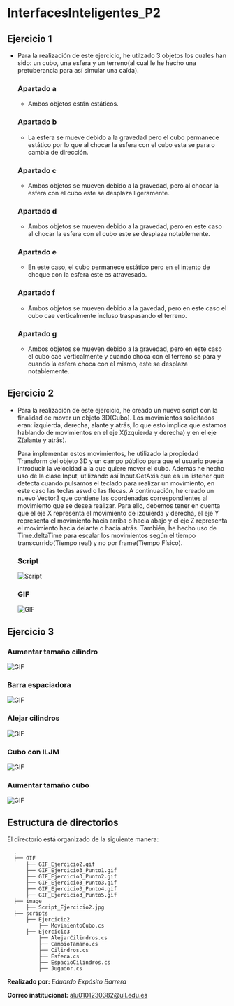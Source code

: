# InterfacesInteligentes_P2

## Ejercicio 1
- Para la realización de este ejercicio, he utilzado 3 objetos los cuales han sido: un cubo, una esfera y un terreno(al cual le he hecho una pretuberancia para así simular una caída).

  ### Apartado a
  - Ambos objetos están estáticos.

  ### Apartado b
  - La esfera se mueve debido a la gravedad pero el cubo permanece estático por lo que al chocar la esfera con el cubo esta se para o cambia de dirección.

  ### Apartado c
  - Ambos objetos se mueven debido a la gravedad, pero al chocar la esfera con el cubo este se desplaza ligeramente.

  ### Apartado d
  - Ambos objetos se mueven debido a la gravedad, pero en este caso al chocar la esfera con el cubo este se desplaza notablemente.

  ### Apartado e
  - En este caso, el cubo permanece estático pero en el intento de choque con la esfera este es atravesado.

  ### Apartado f
  - Ambos objetos se mueven debido a la gavedad, pero en este caso el cubo cae verticalmente incluso traspasando el terreno.

  ### Apartado g
  - Ambos objetos se mueven debido a la gravedad, pero en este caso el cubo cae verticalmente y cuando choca con el terreno se para y cuando la esfera choca con el mismo,         este se desplaza notablemente.

## Ejercicio 2
- Para la realización de este ejercicio, he creado un nuevo script con la finalidad de mover un objeto 3D(Cubo). Los movimientos solicitados eran: izquierda, derecha, alante y atrás, lo que esto implica que estamos hablando de movimientos en el eje X(izquierda y derecha) y en el eje Z(alante y atrás).

  Para implementar estos movimientos, he utilizado la propiedad Transform del objeto 3D y un campo público para que el usuario pueda introducir la velocidad a la que quiere     mover el cubo. Además he hecho uso de la clase Input, utilizando así Input.GetAxis que es un listener que detecta cuando pulsamos el teclado para realizar un movimiento,     en este caso las teclas aswd o las flecas. A continuación, he creado un nuevo Vector3 que contiene las coordenadas correspondientes al movimiento que se desea realizar.       Para ello, debemos tener en cuenta que el eje X representa el movimiento de izquierda y derecha, el eje Y representa el movimiento hacia arriba o hacia abajo y el eje Z       representa el movimiento hacia delante o hacia atrás. También, he hecho uso de Time.deltaTime para escalar los movimientos según el tiempo transcurrido(Tiempo real) y no     por frame(Tiempo Físico).

  ### Script
    ![Script](https://github.com/EduardoEB3/InterfacesInteligentes_P2/blob/main/images/Script_Ejercicio2.jpg)
   
  ### GIF
    ![GIF](https://github.com/EduardoEB3/InterfacesInteligentes_P2/blob/main/GIFs/GIF_Ejercicio2.gif)
    
 ## Ejercicio 3
 
  ### Aumentar tamaño cilindro
   ![GIF](https://github.com/EduardoEB3/InterfacesInteligentes_P2/blob/main/GIFs/GIF_Ejercicio3_Punto1.gif)
   
  ### Barra espaciadora
   ![GIF](https://github.com/EduardoEB3/InterfacesInteligentes_P2/blob/main/GIFs/GIF_Ejercicio3_Punto2.gif)
  
  ### Alejar cilindros
   ![GIF](https://github.com/EduardoEB3/InterfacesInteligentes_P2/blob/main/GIFs/GIF_Ejercicio3_Punto3.gif)
   
  ### Cubo con ILJM
   ![GIF](https://github.com/EduardoEB3/InterfacesInteligentes_P2/blob/main/GIFs/GIF_Ejercicio3_Punto4.gif)
   
  ### Aumentar tamaño cubo
   ![GIF](https://github.com/EduardoEB3/InterfacesInteligentes_P2/blob/main/GIFs/GIF_Ejercicio3_Punto5.gif)

## Estructura de directorios
El directorio está organizado de la siguiente manera:
  
      .
      ├── GIF
          ├── GIF_Ejercicio2.gif
          ├── GIF_Ejercicio3_Punto1.gif
          ├── GIF_Ejercicio3_Punto2.gif
          ├── GIF_Ejercicio3_Punto3.gif
          ├── GIF_Ejercicio3_Punto4.gif
          ├── GIF_Ejercicio3_Punto5.gif
      ├── image
          ├── Script_Ejercicio2.jpg
      ├── scripts
          ├── Ejercicio2
              ├── MovimientoCubo.cs
          ├── Ejercicio3
              ├── AlejarCilindros.cs
              ├── CambioTamano.cs
              ├── Cilindros.cs
              ├── Esfera.cs
              ├── EspacioCilindros.cs
              ├── Jugador.cs
          
**Realizado por:** *Eduardo Expósito Barrera*

**Correo institucional:** alu0101230382@ull.edu.es

